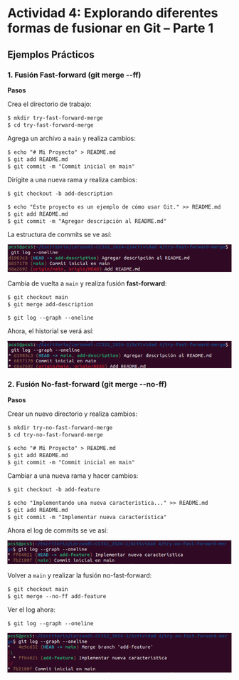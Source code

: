 # Actividad 4: Explorando diferentes formas de fusionar en Git – Parte 1



## Ejemplos Prácticos

### 1. Fusión Fast-forward (git merge --ff)

**Pasos**

Crea el directorio de trabajo:

```shell
$ mkdir try-fast-forward-merge
$ cd try-fast-forward-merge
```

Agrega un archivo a `main` y realiza cambios:  

```shell
$ echo "# Mi Proyecto" > README.md
$ git add README.md
$ git commit -m "Commit inicial en main"
```

Dirígite a una nueva rama y realiza cambios:

```shell
$ git checkout -b add-description
```

```shell
$ echo "Este proyecto es un ejemplo de cómo usar Git." >> README.md
$ git add README.md
$ git commit -m "Agregar descripción al README.md"
```
La estructura de commits se ve así:  

![alt text](../Imagenes/Actividad%204/Actividad4_1.png)

Cambia de vuelta a `main` y realiza fusión **fast-forward**:  

```shell
$ git checkout main
$ git merge add-description
```

```shell
$ git log --graph --oneline
```

Ahora, el historial se verá así:  

![alt text](../Imagenes/Actividad%204/Actividad4_2.png)

### 2. Fusión No-fast-forward (git merge --no-ff)

**Pasos**

Crear un nuevo directorio y realiza cambios:  

```shell
$ mkdir try-no-fast-forward-merge
$ cd try-no-fast-forward-merge
```

```shell
$ echo "# Mi Proyecto" > README.md
$ git add README.md
$ git commit -m "Commit inicial en main"
```

Cambiar a una nueva rama y hacer cambios:  

```shell
$ git checkout -b add-feature
```

```shell
$ echo "Implementando una nueva característica..." >> README.md
$ git add README.md
$ git commit -m "Implementar nueva característica"
```

Ahora el log de commits se ve así:  

![alt text](../Imagenes/Actividad%204/Actividad4_3.png)

Volver a `main` y realizar la fusión no-fast-forward:  

```shell
$ git checkout main
$ git merge --no-ff add-feature
```

Ver el log ahora:  

```shell
$ git log --graph --oneline
```

![alt text](../Imagenes/Actividad%204/Actividad4_4.png)